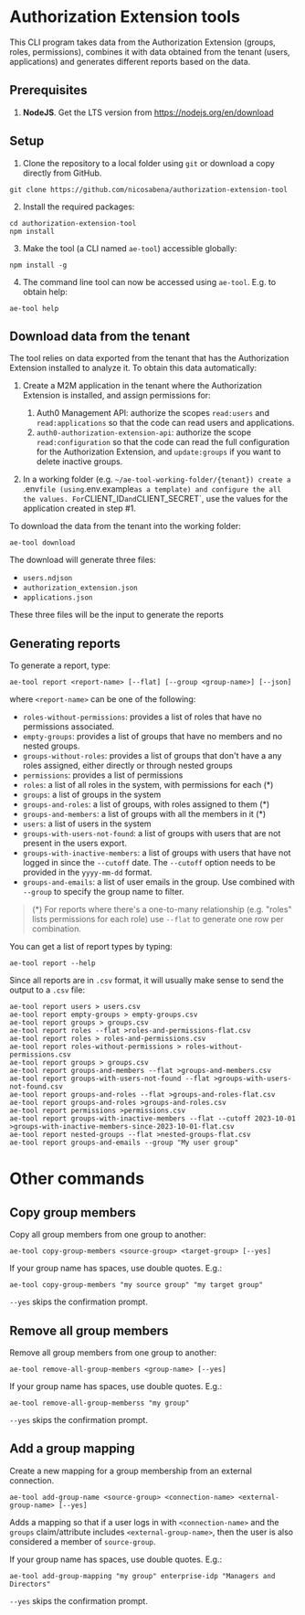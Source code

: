 # Authorization Extension tools

This CLI program takes data from the Authorization Extension (groups, roles, permissions), combines it with data obtained from the tenant (users, applications) and generates different reports based on the data.

## Prerequisites

1. **NodeJS**. Get the LTS version from https://nodejs.org/en/download

## Setup

1. Clone the repository to a local folder using `git` or download a copy directly from GitHub.
```
git clone https://github.com/nicosabena/authorization-extension-tool
```
2. Install the required packages:
```
cd authorization-extension-tool
npm install
```
3. Make the tool (a CLI named `ae-tool`) accessible globally:
```
npm install -g
```

4. The command line tool can now be accessed using `ae-tool`. E.g. to obtain help:

```
ae-tool help
```

## Download data from the tenant
The tool relies on data exported from the tenant that has the Authorization Extension installed to analyze it. To obtain this data automatically:

1. Create a M2M application in the tenant where the Authorization Extension is installed, and assign permissions for:
   1. Auth0 Management API: authorize the scopes `read:users` and `read:applications` so that the code can read users and applications.
   2. `auth0-authorization-extension-api`: authorize the scope `read:configuration` so that the code can read the full configuration for the Authorization Extension, and `update:groups` if you want to delete inactive groups.

2. In a working folder (e.g. `~/ae-tool-working-folder/{tenant}) create a `.env` file (using `.env.example` as a template) and configure the all the values.
   For `CLIENT_ID` and `CLIENT_SECRET`, use the values for the application created in step #1.

To download the data from the tenant into the working folder:

```
ae-tool download
```

The download will generate three files:
- `users.ndjson`
- `authorization_extension.json`
- `applications.json`

These three files will be the input to generate the reports

## Generating reports

To generate a report, type:

```
ae-tool report <report-name> [--flat] [--group <group-name>] [--json]
```

where `<report-name>` can be one of the following:

- `roles-without-permissions`: provides a list of roles that have no permissions associated.
- `empty-groups`: provides a list of groups that have no members and no nested groups.
- `groups-without-roles`: provides a list of groups that don't have a any roles assigned, either directly or through nested groups
- `permissions`: provides a list of permissions
- `roles`: a list of all roles in the system, with permissions for each (*)
- `groups`: a list of groups in the system
- `groups-and-roles`: a list of groups, with roles assigned to them (*)
- `groups-and-members`: a list of groups with all the members in it (*)
- `users`: a list of users in the system
- `groups-with-users-not-found`: a list of groups with users that are not present in the users export.
- `groups-with-inactive-members`: a list of groups with users that have not logged in since the `--cutoff` date. 
  The `--cutoff` option needs to be provided in the `yyyy-mm-dd` format.
- `groups-and-emails`: a list of user emails in the group. Use combined with `--group` to specify the group name to filter. 

> (*) For reports where there's a one-to-many relationship (e.g. "roles" lists permissions for each role) use `--flat` to 
> generate one row per combination.


You can get a list of report types by typing:

```
ae-tool report --help
```

Since all reports are in `.csv` format, it will usually make sense to send the output to a `.csv` file:

```
ae-tool report users > users.csv
ae-tool report empty-groups > empty-groups.csv
ae-tool report groups > groups.csv
ae-tool report roles --flat >roles-and-permissions-flat.csv
ae-tool report roles > roles-and-permissions.csv
ae-tool report roles-without-permissions > roles-without-permissions.csv
ae-tool report groups > groups.csv
ae-tool report groups-and-members --flat >groups-and-members.csv
ae-tool report groups-with-users-not-found --flat >groups-with-users-not-found.csv
ae-tool report groups-and-roles --flat >groups-and-roles-flat.csv
ae-tool report groups-and-roles >groups-and-roles.csv
ae-tool report permissions >permissions.csv
ae-tool report groups-with-inactive-members --flat --cutoff 2023-10-01 >groups-with-inactive-members-since-2023-10-01-flat.csv
ae-tool report nested-groups --flat >nested-groups-flat.csv
ae-tool report groups-and-emails --group "My user group"

```

# Other commands

## Copy group members

Copy all group members from one group to another:

```
ae-tool copy-group-members <source-group> <target-group> [--yes]
```

If your group name has spaces, use double quotes. E.g.:

```
ae-tool copy-group-members "my source group" "my target group"
```

`--yes` skips the confirmation prompt.

## Remove all group members

Remove all group members from one group to another:

```
ae-tool remove-all-group-members <group-name> [--yes]
```

If your group name has spaces, use double quotes. E.g.:

```
ae-tool remove-all-group-memberss "my group"
```

`--yes` skips the confirmation prompt.

## Add a group mapping

Create a new mapping for a group membership from an external connection.

```
ae-tool add-group-name <source-group> <connection-name> <external-group-name> [--yes]
```

Adds a mapping so that if a user logs in with `<connection-name>` and the `groups` claim/attribute includes `<external-group-name>`,
then the user is also considered a member of `source-group`.

If your group name has spaces, use double quotes. E.g.:

```
ae-tool add-group-mapping "my group" enterprise-idp "Managers and Directors"
```

`--yes` skips the confirmation prompt.


